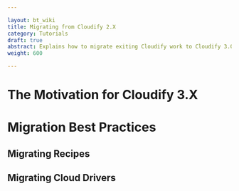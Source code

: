 ```yaml
---

layout: bt_wiki
title: Migrating from Cloudify 2.X
category: Tutorials
draft: true
abstract: Explains how to migrate exiting Cloudify work to Cloudify 3.0
weight: 600

---
```



# The Motivation for Cloudify 3.X

# Migration Best Practices

## Migrating Recipes

## Migrating Cloud Drivers


